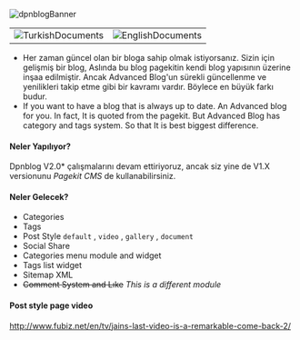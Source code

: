 
![dpnblogBanner](https://pastheme.com/storage/modules/dpnblog.svg)

|||
|:----:|:----:|
|![TurkishDocuments](https://res.cloudinary.com/devpenguen/image/upload/v1535786102/Markdown/Turkish.png)|![EnglishDocuments](https://res.cloudinary.com/devpenguen/image/upload/v1535786102/Markdown/English.png)|

 - Her zaman güncel olan bir bloga sahip olmak istiyorsanız. Sizin için gelişmiş bir blog, Aslında bu blog pagekitin kendi blog yapısının üzerine inşaa edilmiştir. Ancak Advanced Blog'un sürekli güncellenme ve yenilikleri takip etme gibi bir kavramı vardır. Böylece en büyük farkı budur.
 - If you want to have a blog that is always up to date. An Advanced blog for you. In fact, It is quoted from the pagekit. But Advanced Blog has category and tags system. So that It is best biggest difference.

 #### Neler Yapılıyor?

Dpnblog V2.0* çalışmalarını devam ettiriyoruz, ancak siz yine de V1.X versionunu *Pagekit CMS* de kullanabilirsiniz.  

#### Neler Gelecek?

 - Categories
 - Tags
 - Post Style `default` , `video` , `gallery` , `document`
 - Social Share
 - Categories menu module and widget
 - Tags list widget
 - Sitemap XML
 - ~~Comment System and Lıke~~  _This is a different module_ 

#### Post style page video
http://www.fubiz.net/en/tv/jains-last-video-is-a-remarkable-come-back-2/
